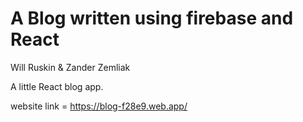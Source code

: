 # A Blog written using firebase and React

Will Ruskin & Zander Zemliak

A little React blog app.

website link = https://blog-f28e9.web.app/

